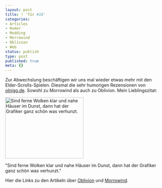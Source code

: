 ```yaml
---
layout: post
title: ! 'Tür #18'
categories:
- Articles
- Humor
- Modding
- Morrowind
- Oblivion
- Web
status: publish
type: post
published: true
meta: {}
---
```

Zur Abwechslung beschäftigen wir uns mal wieder etwas mehr mit den Elder-Scrolls-Spielen. Diesmal die sehr humorigen Rezensionen von <a href="http://olnigg.de">olnigg.de</a>. Sowohl zu Morrowind als auch zu Oblivion. Mein Lieblingszitat:

<img src="/images/articles/2008/12/olg7417jpg.jpeg" alt="Sind ferne Wolken klar und nahe Häuser im Dunst, dann hat der Grafiker ganz schön was verhunzt." title="Vivec" width="250" height="195" class="size-full wp-image-258" />

"Sind ferne Wolken klar und nahe Häuser im Dunst, dann hat der Grafiker ganz schön was verhunzt."


Hier die Links zu den Artikeln über <a href="http://olnigg.de/jahr2006/olg127.htm">Oblivion</a> und <a href="http://olnigg.de/jahr2002/olg74.htm">Morrowind</a>.

